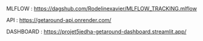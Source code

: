 MLFLOW : https://dagshub.com/Rodelinexavier/MLFLOW_TRACKING.mlflow



API : https://getaround-api.onrender.com/



DASHBOARD : https://projet5jedha-getaround-dashboard.streamlit.app/
